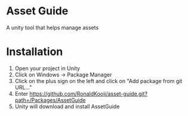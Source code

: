 # Asset Guide
A unity tool that helps manage assets

# Installation
1. Open your project in Unity
2. Click on Windows -> Package Manager
3. Click on the plus sign on the left and click on "Add package from git URL..."
4. Enter https://github.com/RonaldKooij/asset-guide.git?path=/Packages/AssetGuide
5. Unity will download and install AssetGuide
